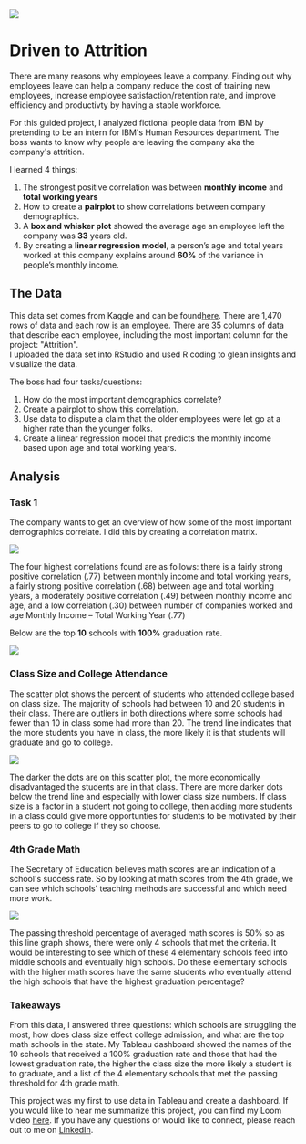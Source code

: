 <img src="images/Massachusetts Education Overview.png"/>

# Driven to Attrition

There are many reasons why employees leave a company. Finding out why employees leave can help a company reduce the cost of training new employees, increase employee satisfaction/retention rate, and improve efficiency and productivty by having a stable workforce.

For this guided project, I analyzed fictional people data from IBM by pretending to be an intern for IBM's Human Resources department. The boss wants to know why people are leaving the company aka the company's attrition. 

I learned 4 things: <br>
  1. The strongest positive correlation was between **monthly income** and **total working years** <br>
  2. How to create a **pairplot** to show correlations between company demographics. <br>
  3. A **box and whisker plot** showed the average age an employee left the company was **33** years old. <br>
  4. By creating a **linear regression model**, a person’s age and total years worked at this company explains around **60%** of the variance in people’s monthly income.

## The Data
This data set comes from Kaggle and can be found<a href="https://www.kaggle.com/datasets/pavansubhasht/ibm-hr-analytics-attrition-dataset">here</a>. 
There are 1,470 rows of data and each row is an employee. There are 35 columns of data that describe each employee, including the most important column for the project: "Attrition".  
I uploaded the data set into RStudio and used R coding to glean insights and visualize the data.

The boss had four tasks/questions:
  1. How do the most important demographics correlate?
  2. Create a pairplot to show this correlation.
  3. Use data to dispute a claim that the older employees were let go at a higher rate than the younger folks.
  4. Create a linear regression model that predicts the monthly income based upon age and total working years.

## Analysis
### Task 1
The company wants to get an overview of how some of the most important demographics correlate. I did this by creating a correlation matrix.

<img src="images/School Low Percent.png?raw=true"/>

The four highest correlations found are as follows: there is a fairly strong positive correlation (.77) between monthly income and total working years, a fairly strong positive correlation (.68) between age and total working years, a moderately positive correlation (.49) between monthly income and age, and a low correlation (.30) between number of companies worked and age
Monthly Income – Total Working Year (.77)
 <br>

Below are the top **10** schools with **100%** graduation rate.

<img src="images/School Top 10.png?raw=true"/>

### Class Size and College Attendance
The scatter plot shows the percent of students who attended college based on class size. The majority of schools had between 10 and 20 students in their class. There are outliers in both directions where some schools had fewer than 10 in class some had more than 20. The trend line indicates that the more students you have in class, the more likely it is that students will graduate and go to college.

<img src="images/School Class Size.png?raw=true"/>

The darker the dots are on this scatter plot, the more economically disadvantaged the students are in that class. There are more darker dots below the trend line and especially with lower class size numbers. If class size is a factor in a student not going to college, then adding more students in a class could give more opportunties for students to be motivated by their peers to go to college if they so choose.

### 4th Grade Math
The Secretary of Education believes math scores are an indication of a school's success rate. So by looking at math scores from the 4th grade, we can see which schools' teaching methods are successful and which need more work.

<img src="images/School 4th Grade.png?raw=true"/>

The passing threshold percentage of averaged math scores is 50% so as this line graph shows, there were only 4 schools that met the criteria. It would be interesting to see which of these 4 elementary schools feed into middle schools and eventually high schools. Do these elementary schools with the higher math scores have the same students who eventually attend the high schools that have the highest graduation percentage?

### Takeaways

From this data, I answered three questions: which schools are struggling the most, how does class size effect college admission, and what are the top math schools in the state. My Tableau dashboard showed the names of the 10 schools that received a 100% graduation rate and those that had the lowest graduation rate, the higher the class size the more likely a student is to graduate, and a list of the 4 elementary schools that met the passing threshold for 4th grade math. 

This project was my first to use data in Tableau and create a dashboard. If you would like to hear me summarize this project, you can find my Loom video  <a href="https://www.loom.com/share/6573c3b7baf64ee2a45619b407ed0c16?sid=f42bb273-2565-4327-b59a-63999b5964fc">here</a>.
If you have any questions or would like to connect, please reach out to me on <a href="https://www.linkedin.com/in/lexie-langella/">LinkedIn</a>.
